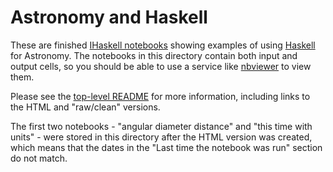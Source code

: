 
# Astronomy and Haskell

These are finished [IHaskell
notebooks](http://gibiansky.github.io/IHaskell/) showing examples of
using [Haskell](https://www.haskell.org/) for Astronomy. The notebooks
in this directory contain both input and output cells, so you should
be able to use a service like [nbviewer](http://nbviewer.ipython.org/)
to view them.

Please see the [top-level
README](https://github.com/DougBurke/astro-haskell/blob/master/README.md)
for more information, including links to the HTML and "raw/clean"
versions.

The first two notebooks - "angular diameter distance" and "this time
with units" - were stored in this directory after the HTML version was
created, which means that the dates in the "Last time the notebook was
run" section do not match.

